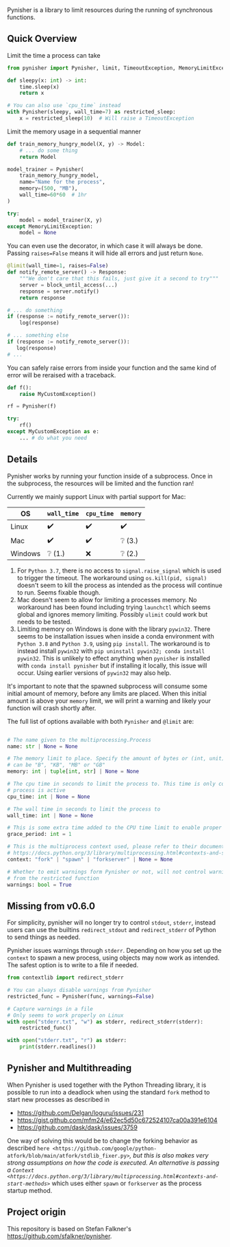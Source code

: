 Pynisher is a library to limit resources during the running of synchronous functions.

## Quick Overview

Limit the time a process can take
```python
from pynisher import Pynisher, limit, TimeoutException, MemoryLimitException

def sleepy(x: int) -> int:
    time.sleep(x)
    return x

# You can also use `cpu_time` instead
with Pynisher(sleepy, wall_time=7) as restricted_sleep:
    x = restricted_sleep(10)  # Will raise a TimeoutException
```

Limit the memory usage in a sequential manner
```python
def train_memory_hungry_model(X, y) -> Model:
    # ... do some thing
    return Model

model_trainer = Pynisher(
    train_memory_hungry_model,
    name="Name for the process",
    memory=(500, "MB"),
    wall_time=60*60  # 1hr
)

try:
    model = model_trainer(X, y)
except MemoryLimitException:
    model = None
```

You can even use the decorator, in which case it will always be done.
Passing `raises=False` means it will hide all errors and just return `None`.
```python
@limit(wall_time=1, raises=False)
def notify_remote_server() -> Response:
    """We don't care that this fails, just give it a second to try"""
    server = block_until_access(...)
    response = server.notify()
    return response

# ... do something
if (response := notify_remote_server()):
    log(response)

# ... something else
if (response := notify_remote_server()):
   log(response)
# ...
```

You can safely raise errors from inside your function and the same kind of error will be reraised
with a traceback.
```python
def f():
    raise MyCustomException()

rf = Pynisher(f)

try:
    rf()
except MyCustomException as e:
    ... # do what you need
```

## Details
Pynisher works by running your function inside of a subprocess.
Once in the subprocess, the resources will be limited and the function ran!

Currently we mainly support Linux with partial support for Mac:

| OS      | `wall_time`          | `cpu_time`         | `memory`             |
| --      | -----------          | ----------         | --------             |
| Linux   | :heavy_check_mark:   | :heavy_check_mark: | :heavy_check_mark:   |
| Mac     | :heavy_check_mark:   | :heavy_check_mark: | :grey_question: (3.) |
| Windows | :grey_question: (1.) | :x:                | :grey_question: (2.) |

1. For `Python 3.7`, there is no access to `signal.raise_signal` which is used to trigger
the timeout. The workaround using `os.kill(pid, signal)` doesn't seem to kill the process
as intended as the process will continue to run. Seems fixable though.
2. Mac doesn't seem to allow for limiting a processes memory. No workaround has been found
including trying `launchctl` which seems global and ignores memory limiting. Possibly `ulimit`
could work but needs to be tested.
3. Limiting memory on Windows is done with the library `pywin32`. There seems to be installation
issues when inside a conda environment with `Python 3.8` and `Python 3.9`, using `pip install`.
The workaround is to instead install `pywin32` with `pip uninstall pywin32; conda install pywin32`.
This is unlikely to effect anything when `pynisher` is installed with `conda install pynisher`
but if installing it locally, this issue will occur. Using earlier versions of `pywin32` may
also help.


It's important to note that the spawned subprocess will consume some initial amount of memory,
before any limits are placed. When this initial amount is above your `memory` limit, we
will print a warning and likely your function will crash shortly after.

The full list of options available with both `Pynisher` and `@limit` are:
```python

# The name given to the multiprocessing.Process
name: str | None = None

# The memory limit to place. Specify the amount of bytes or (int, unit) where unit
# can be "B", "KB", "MB" or "GB"
memory: int | tuple[int, str] | None = None

# The cpu time in seconds to limit the process to. This time is only counter while the
# process is active
cpu_time: int | None = None

# The wall time in seconds to limit the process to
wall_time: int | None = None

# This is some extra time added to the CPU time limit to enable proper cleanup
grace_period: int = 1

# This is the multiprocess context used, please refer to their documentation
# https://docs.python.org/3/library/multiprocessing.html#contexts-and-start-methods
context: "fork" | "spawn" | "forkserver" | None = None

# Whether to emit warnings form Pynisher or not, will not control warnings
# from the restricted function
warnings: bool = True
```

## Missing from v0.6.0
For simplicity, pynisher will no longer try to control `stdout`, `stderr`, instead
users can use the builtins `redirect_stdout` and `redirect_stderr` of Python to
send things as needed.

Pynisher issues warnings through `stderr`. Depending on how you set up the `context`
to spawn a new process, using objects may now work as intended. The safest option
is to write to a file if needed.

```python
from contextlib import redirect_stderr

# You can always disable warnings from Pynisher
restricted_func = Pynisher(func, warnings=False)

# Capture warnings in a file
# Only seems to work properly on Linux
with open("stderr.txt", "w") as stderr, redirect_stderr(stderr):
    restricted_func()

with open("stderr.txt", "r") as stderr:
    print(stderr.readlines())
```

## Pynisher and Multithreading
When Pynisher is used together with the Python Threading library, it is possible to run into
a deadlock when using the standard ``fork`` method to start new processes as described in

* https://github.com/Delgan/loguru/issues/231
* https://gist.github.com/mfm24/e62ec5d50c672524107ca00a391e6104
* https://github.com/dask/dask/issues/3759

One way of solving this would be to change the forking behavior as described
`here <https://github.com/google/python-atfork/blob/main/atfork/stdlib_fixer.py>`_, but this is
also makes very strong assumptions on how the code is executed. An alternative is passing a
`Context <https://docs.python.org/3/library/multiprocessing.html#contexts-and-start-methods>`_
which uses either ``spawn`` or ``forkserver`` as the process startup method.

## Project origin
This repository is based on Stefan Falkner's https://github.com/sfalkner/pynisher.
